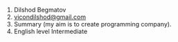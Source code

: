 1. Dilshod Begmatov
2. vicondilshod@gmail.com
3. Summary (my aim is to create programming company).
4. English level Intermediate
